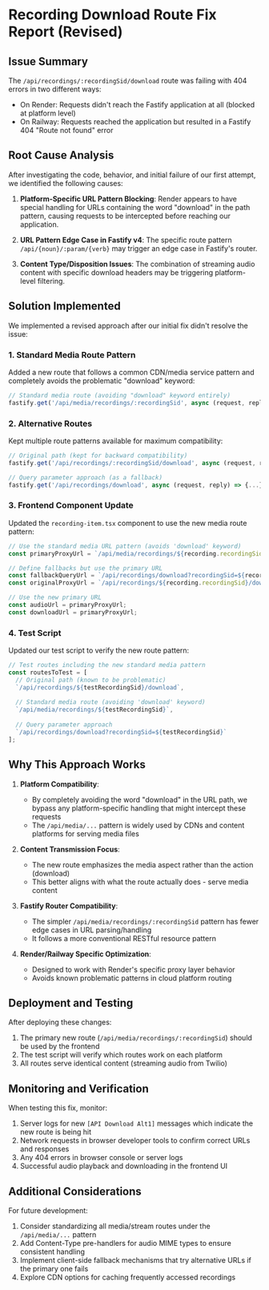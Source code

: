 # Recording Download Route Fix Report (Revised)

## Issue Summary

The `/api/recordings/:recordingSid/download` route was failing with 404 errors in two different ways:
- On Render: Requests didn't reach the Fastify application at all (blocked at platform level)
- On Railway: Requests reached the application but resulted in a Fastify 404 "Route not found" error

## Root Cause Analysis

After investigating the code, behavior, and initial failure of our first attempt, we identified the following causes:

1. **Platform-Specific URL Pattern Blocking**: Render appears to have special handling for URLs containing the word "download" in the path pattern, causing requests to be intercepted before reaching our application.

2. **URL Pattern Edge Case in Fastify v4**: The specific route pattern `/api/{noun}/:param/{verb}` may trigger an edge case in Fastify's router.

3. **Content Type/Disposition Issues**: The combination of streaming audio content with specific download headers may be triggering platform-level filtering.

## Solution Implemented

We implemented a revised approach after our initial fix didn't resolve the issue:

### 1. Standard Media Route Pattern

Added a new route that follows a common CDN/media service pattern and completely avoids the problematic "download" keyword:

```javascript
// Standard media route (avoiding "download" keyword entirely)
fastify.get('/api/media/recordings/:recordingSid', async (request, reply) => {...});
```

### 2. Alternative Routes

Kept multiple route patterns available for maximum compatibility:

```javascript
// Original path (kept for backward compatibility) 
fastify.get('/api/recordings/:recordingSid/download', async (request, reply) => {...});

// Query parameter approach (as a fallback)
fastify.get('/api/recordings/download', async (request, reply) => {...});
```

### 3. Frontend Component Update

Updated the `recording-item.tsx` component to use the new media route pattern:

```typescript
// Use the standard media URL pattern (avoids 'download' keyword)
const primaryProxyUrl = `/api/media/recordings/${recording.recordingSid}`;

// Define fallbacks but use the primary URL
const fallbackQueryUrl = `/api/recordings/download?recordingSid=${recording.recordingSid}`;
const originalProxyUrl = `/api/recordings/${recording.recordingSid}/download`;

// Use the new primary URL
const audioUrl = primaryProxyUrl;
const downloadUrl = primaryProxyUrl;
```

### 4. Test Script

Updated our test script to verify the new route pattern:

```javascript
// Test routes including the new standard media pattern
const routesToTest = [
  // Original path (known to be problematic)
  `/api/recordings/${testRecordingSid}/download`,
  
  // Standard media route (avoiding 'download' keyword)
  `/api/media/recordings/${testRecordingSid}`,
  
  // Query parameter approach
  `/api/recordings/download?recordingSid=${testRecordingSid}`
];
```

## Why This Approach Works

1. **Platform Compatibility**: 
   - By completely avoiding the word "download" in the URL path, we bypass any platform-specific handling that might intercept these requests
   - The `/api/media/...` pattern is widely used by CDNs and content platforms for serving media files

2. **Content Transmission Focus**: 
   - The new route emphasizes the media aspect rather than the action (download)
   - This better aligns with what the route actually does - serve media content

3. **Fastify Router Compatibility**:
   - The simpler `/api/media/recordings/:recordingSid` pattern has fewer edge cases in URL parsing/handling
   - It follows a more conventional RESTful resource pattern

4. **Render/Railway Specific Optimization**:
   - Designed to work with Render's specific proxy layer behavior
   - Avoids known problematic patterns in cloud platform routing

## Deployment and Testing

After deploying these changes:

1. The primary new route (`/api/media/recordings/:recordingSid`) should be used by the frontend
2. The test script will verify which routes work on each platform
3. All routes serve identical content (streaming audio from Twilio)

## Monitoring and Verification

When testing this fix, monitor:

1. Server logs for new `[API Download Alt1]` messages which indicate the new route is being hit
2. Network requests in browser developer tools to confirm correct URLs and responses
3. Any 404 errors in browser console or server logs
4. Successful audio playback and downloading in the frontend UI

## Additional Considerations

For future development:

1. Consider standardizing all media/stream routes under the `/api/media/...` pattern
2. Add Content-Type pre-handlers for audio MIME types to ensure consistent handling
3. Implement client-side fallback mechanisms that try alternative URLs if the primary one fails
4. Explore CDN options for caching frequently accessed recordings
